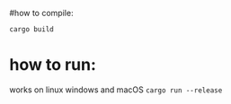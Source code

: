 #how to compile:

`cargo build`

# how to run:
works on linux windows and macOS
```cargo run --release```

